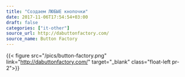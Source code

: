 ```yaml
---
title: "Создаем ЛЮБЫЕ кнопочки"
date: 2017-11-06T17:54:54+03:00
draft: false
categories: ["it-other"]
source_url: http://dabuttonfactory.com/
source_name: Button Factory
---
```


{{< figure src="/pics/button-factory.png" link="http://dabuttonfactory.com/" target="_blank" class="float-left pr-2">}}

<!--more-->
